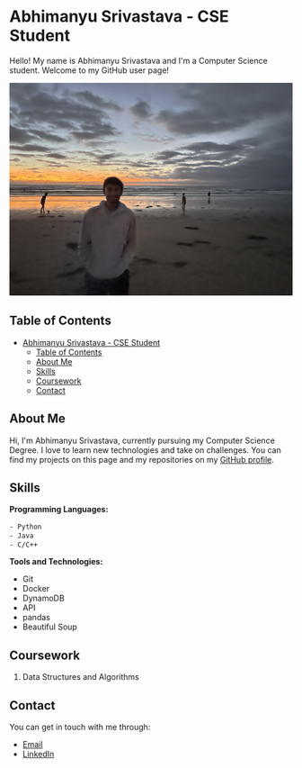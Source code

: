 
# Abhimanyu Srivastava - CSE Student

Hello! My name is Abhimanyu Srivastava and I'm a Computer Science student. Welcome to my GitHub user page!

![Profile Picture](./screenshots/profile_picture.jpg)

## Table of Contents

- [Abhimanyu Srivastava - CSE Student](#abhimanyu-srivastava---cse-student)
  - [Table of Contents](#table-of-contents)
  - [About Me](#about-me)
  - [Skills](#skills)
  - [Coursework](#coursework)
  - [Contact](#contact)

## About Me

Hi, I'm Abhimanyu Srivastava, currently pursuing my  Computer Science Degree. I love to learn new technologies and take on challenges. You can find my projects on this page and my repositories on my [GitHub profile](https://github.com/a6srivastava).

## Skills

**Programming Languages:**
```
- Python
- Java
- C/C++
```
**Tools and Technologies:**

- Git
- Docker
- DynamoDB
- API
- pandas
- Beautiful Soup


## Coursework

1. Data Structures and Algorithms

## Contact

You can get in touch with me through:

- [Email](a6srivastava@ucsd.edu)
- [LinkedIn](https://www.linkedin.com/in/abhimanyu-srivastava-879737194/)
